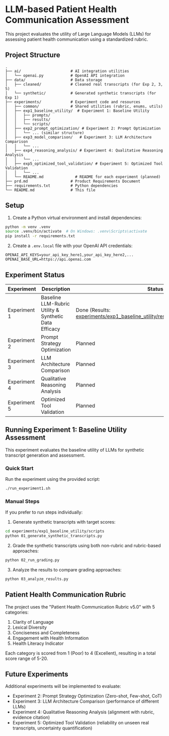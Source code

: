 # LLM-based Patient Health Communication Assessment

This project evaluates the utility of Large Language Models (LLMs) for assessing patient health communication using a standardized rubric.

## Project Structure

```
.
├── ai/                      # AI integration utilities
│   └── openai.py            # OpenAI API integration
├── data/                    # Data storage
│   ├── cleaned/             # Cleaned real transcripts (for Exp 2, 3, 5)
│   └── synthetic/           # Generated synthetic transcripts (for Exp 1)
├── experiments/             # Experiment code and resources
│   ├── common/              # Shared utilities (rubric, enums, utils)
│   ├── exp1_baseline_utility/  # Experiment 1: Baseline Utility
│   │   ├── prompts/
│   │   ├── results/
│   │   └── scripts/
│   ├── exp2_prompt_optimization/ # Experiment 2: Prompt Optimization
│   │   └── ... (similar structure)
│   ├── exp3_model_comparison/   # Experiment 3: LLM Architecture Comparison
│   │   └── ...
│   ├── exp4_reasoning_analysis/ # Experiment 4: Qualitative Reasoning Analysis
│   │   └── ...
│   ├── exp5_optimized_tool_validation/ # Experiment 5: Optimized Tool Validation
│   │   └── ...
│   └── README.md              # README for each experiment (planned)
├── prd.md                   # Product Requirements Document
├── requirements.txt         # Python dependencies
└── README.md                # This file
```

## Setup

1. Create a Python virtual environment and install dependencies:

```bash
python -m venv .venv
source .venv/bin/activate  # On Windows: .venv\Scripts\activate
pip install -r requirements.txt
```

2. Create a `.env.local` file with your OpenAI API credentials:

```
OPENAI_API_KEYS=your_api_key_here1,your_api_key_here2,...
OPENAI_BASE_URL=https://api.openai.com
```

## Experiment Status

| Experiment   | Description                                           | Status                                                                                                                                               |
| ------------ | ----------------------------------------------------- | ---------------------------------------------------------------------------------------------------------------------------------------------------- |
| Experiment 1 | Baseline LLM-Rubric Utility & Synthetic Data Efficacy | Done (Results: [experiments/exp1_baseline_utility/results/experiment1_results.md](experiments/exp1_baseline_utility/results/experiment1_results.md)) |
| Experiment 2 | Prompt Strategy Optimization                          | Planned                                                                                                                                              |
| Experiment 3 | LLM Architecture Comparison                           | Planned                                                                                                                                              |
| Experiment 4 | Qualitative Reasoning Analysis                        | Planned                                                                                                                                              |
| Experiment 5 | Optimized Tool Validation                             | Planned                                                                                                                                              |

## Running Experiment 1: Baseline Utility Assessment

This experiment evaluates the baseline utility of LLMs for synthetic transcript generation and assessment.

### Quick Start

Run the experiment using the provided script:

```bash
./run_experiment1.sh
```

### Manual Steps

If you prefer to run steps individually:

1. Generate synthetic transcripts with target scores:

```bash
cd experiments/exp1_baseline_utility/scripts
python 01_generate_synthetic_transcripts.py
```

2. Grade the synthetic transcripts using both non-rubric and rubric-based approaches:

```bash
python 02_run_grading.py
```

3. Analyze the results to compare grading approaches:

```bash
python 03_analyze_results.py
```

## Patient Health Communication Rubric

The project uses the "Patient Health Communication Rubric v5.0" with 5 categories:

1. Clarity of Language
2. Lexical Diversity
3. Conciseness and Completeness
4. Engagement with Health Information
5. Health Literacy Indicator

Each category is scored from 1 (Poor) to 4 (Excellent), resulting in a total score range of 5-20.

## Future Experiments

Additional experiments will be implemented to evaluate:

- Experiment 2: Prompt Strategy Optimization (Zero-shot, Few-shot, CoT)
- Experiment 3: LLM Architecture Comparison (performance of different LLMs)
- Experiment 4: Qualitative Reasoning Analysis (alignment with rubric, evidence citation)
- Experiment 5: Optimized Tool Validation (reliability on unseen real transcripts, uncertainty quantification)
